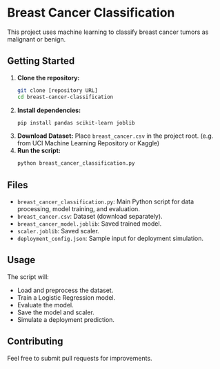 # Breast Cancer Classification

This project uses machine learning to classify breast cancer tumors as malignant or benign.

## Getting Started

1.  **Clone the repository:**
    ```bash
    git clone [repository URL]
    cd breast-cancer-classification
    ```
2.  **Install dependencies:**
    ```bash
    pip install pandas scikit-learn joblib
    ```
3.  **Download Dataset:** Place `breast_cancer.csv` in the project root. (e.g. from UCI Machine Learning Repository or Kaggle)
4.  **Run the script:**
    ```bash
    python breast_cancer_classification.py
    ```

## Files

* `breast_cancer_classification.py`: Main Python script for data processing, model training, and evaluation.
* `breast_cancer.csv`: Dataset (download separately).
* `breast_cancer_model.joblib`: Saved trained model.
* `scaler.joblib`: Saved scaler.
* `deployment_config.json`: Sample input for deployment simulation.

## Usage

The script will:

* Load and preprocess the dataset.
* Train a Logistic Regression model.
* Evaluate the model.
* Save the model and scaler.
* Simulate a deployment prediction.

## Contributing

Feel free to submit pull requests for improvements.
